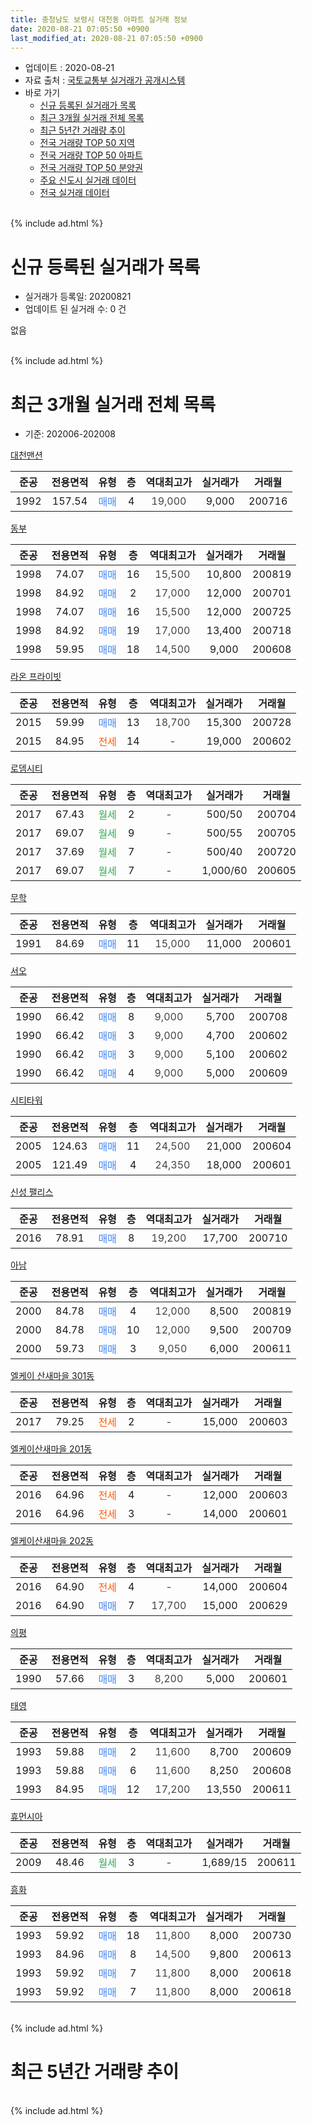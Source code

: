 ```yaml
---
title: 충청남도 보령시 대천동 아파트 실거래 정보
date: 2020-08-21 07:05:50 +0900
last_modified_at: 2020-08-21 07:05:50 +0900
---
```


* 업데이트 : 2020-08-21
* 자료 출처 : [국토교통부 실거래가 공개시스템](http://rt.molit.go.kr)
* 바로 가기
    * [신규 등록된 실거래가 목록](#신규-등록된-실거래가-목록)
    * [최근 3개월 실거래 전체 목록](#최근-3개월-실거래-전체-목록)
    * [최근 5년간 거래량 추이](#최근-5년간-거래량-추이)
    * [전국 거래량 TOP 50 지역](https://inasie.github.io/apt-trade-info/최근-3개월-전국에서-가장-거래가-많이-발생한-지역)
    * [전국 거래량 TOP 50 아파트](https://inasie.github.io/apt-trade-info/최근-3개월-전국에서-가장-거래가-많이-발생한-아파트)
    * [전국 거래량 TOP 50 분양권](https://inasie.github.io/apt-trade-info/최근-3개월-전국에서-가장-거래가-많이-발생한-분양권)
    * [주요 신도시 실거래 데이터](https://inasie.github.io/apt-trade-info/주요-신도시)
    * [전국 실거래 데이터](https://inasie.github.io/apt-trade-info/전국)
<br>
{% include ad.html %}
<br>

# 신규 등록된 실거래가 목록
* 실거래가 등록일: 20200821
* 업데이트 된 실거래 수: 0 건

없음

<br>
{% include ad.html %}
<br>

# 최근 3개월 실거래 전체 목록
* 기준: 202006-202008


[대천맨션](https://search.naver.com/search.naver?query=%EC%B6%A9%EC%B2%AD%EB%82%A8%EB%8F%84+%EB%B3%B4%EB%A0%B9%EC%8B%9C+%EB%8C%80%EC%B2%9C%EB%8F%99+%EB%8C%80%EC%B2%9C%EB%A7%A8%EC%85%98)

|준공|전용면적|유형|층|역대최고가|실거래가|거래월|
|:---:|:---:|:---:|:---:|:---:|:---:|:---:|
|1992|157.54|<span style="color:#4285f3">매매</span>|4|<span style="color:#444444">19,000</span>|9,000|200716|

[동부](https://search.naver.com/search.naver?query=%EC%B6%A9%EC%B2%AD%EB%82%A8%EB%8F%84+%EB%B3%B4%EB%A0%B9%EC%8B%9C+%EB%8C%80%EC%B2%9C%EB%8F%99+%EB%8F%99%EB%B6%80)

|준공|전용면적|유형|층|역대최고가|실거래가|거래월|
|:---:|:---:|:---:|:---:|:---:|:---:|:---:|
|1998|74.07|<span style="color:#4285f3">매매</span>|16|<span style="color:#444444">15,500</span>|10,800|200819|
|1998|84.92|<span style="color:#4285f3">매매</span>|2|<span style="color:#444444">17,000</span>|12,000|200701|
|1998|74.07|<span style="color:#4285f3">매매</span>|16|<span style="color:#444444">15,500</span>|12,000|200725|
|1998|84.92|<span style="color:#4285f3">매매</span>|19|<span style="color:#444444">17,000</span>|13,400|200718|
|1998|59.95|<span style="color:#4285f3">매매</span>|18|<span style="color:#444444">14,500</span>|9,000|200608|

[라온 프라이빗](https://search.naver.com/search.naver?query=%EC%B6%A9%EC%B2%AD%EB%82%A8%EB%8F%84+%EB%B3%B4%EB%A0%B9%EC%8B%9C+%EB%8C%80%EC%B2%9C%EB%8F%99+%EB%9D%BC%EC%98%A8+%ED%94%84%EB%9D%BC%EC%9D%B4%EB%B9%97)

|준공|전용면적|유형|층|역대최고가|실거래가|거래월|
|:---:|:---:|:---:|:---:|:---:|:---:|:---:|
|2015|59.99|<span style="color:#4285f3">매매</span>|13|<span style="color:#444444">18,700</span>|15,300|200728|
|2015|84.95|<span style="color:#ff5a00">전세</span>|14|<span style="color:#444444">-</span>|19,000|200602|

[로뎀시티](https://search.naver.com/search.naver?query=%EC%B6%A9%EC%B2%AD%EB%82%A8%EB%8F%84+%EB%B3%B4%EB%A0%B9%EC%8B%9C+%EB%8C%80%EC%B2%9C%EB%8F%99+%EB%A1%9C%EB%8E%80%EC%8B%9C%ED%8B%B0)

|준공|전용면적|유형|층|역대최고가|실거래가|거래월|
|:---:|:---:|:---:|:---:|:---:|:---:|:---:|
|2017|67.43|<span style="color:#34a853">월세</span>|2|<span style="color:#444444">-</span>|500/50|200704|
|2017|69.07|<span style="color:#34a853">월세</span>|9|<span style="color:#444444">-</span>|500/55|200705|
|2017|37.69|<span style="color:#34a853">월세</span>|7|<span style="color:#444444">-</span>|500/40|200720|
|2017|69.07|<span style="color:#34a853">월세</span>|7|<span style="color:#444444">-</span>|1,000/60|200605|

[무학](https://search.naver.com/search.naver?query=%EC%B6%A9%EC%B2%AD%EB%82%A8%EB%8F%84+%EB%B3%B4%EB%A0%B9%EC%8B%9C+%EB%8C%80%EC%B2%9C%EB%8F%99+%EB%AC%B4%ED%95%99)

|준공|전용면적|유형|층|역대최고가|실거래가|거래월|
|:---:|:---:|:---:|:---:|:---:|:---:|:---:|
|1991|84.69|<span style="color:#4285f3">매매</span>|11|<span style="color:#444444">15,000</span>|11,000|200601|

[서오](https://search.naver.com/search.naver?query=%EC%B6%A9%EC%B2%AD%EB%82%A8%EB%8F%84+%EB%B3%B4%EB%A0%B9%EC%8B%9C+%EB%8C%80%EC%B2%9C%EB%8F%99+%EC%84%9C%EC%98%A4)

|준공|전용면적|유형|층|역대최고가|실거래가|거래월|
|:---:|:---:|:---:|:---:|:---:|:---:|:---:|
|1990|66.42|<span style="color:#4285f3">매매</span>|8|<span style="color:#444444">9,000</span>|5,700|200708|
|1990|66.42|<span style="color:#4285f3">매매</span>|3|<span style="color:#444444">9,000</span>|4,700|200602|
|1990|66.42|<span style="color:#4285f3">매매</span>|3|<span style="color:#444444">9,000</span>|5,100|200602|
|1990|66.42|<span style="color:#4285f3">매매</span>|4|<span style="color:#444444">9,000</span>|5,000|200609|

[시티타워](https://search.naver.com/search.naver?query=%EC%B6%A9%EC%B2%AD%EB%82%A8%EB%8F%84+%EB%B3%B4%EB%A0%B9%EC%8B%9C+%EB%8C%80%EC%B2%9C%EB%8F%99+%EC%8B%9C%ED%8B%B0%ED%83%80%EC%9B%8C)

|준공|전용면적|유형|층|역대최고가|실거래가|거래월|
|:---:|:---:|:---:|:---:|:---:|:---:|:---:|
|2005|124.63|<span style="color:#4285f3">매매</span>|11|<span style="color:#444444">24,500</span>|21,000|200604|
|2005|121.49|<span style="color:#4285f3">매매</span>|4|<span style="color:#444444">24,350</span>|18,000|200601|

[신성 팰리스](https://search.naver.com/search.naver?query=%EC%B6%A9%EC%B2%AD%EB%82%A8%EB%8F%84+%EB%B3%B4%EB%A0%B9%EC%8B%9C+%EB%8C%80%EC%B2%9C%EB%8F%99+%EC%8B%A0%EC%84%B1+%ED%8C%B0%EB%A6%AC%EC%8A%A4)

|준공|전용면적|유형|층|역대최고가|실거래가|거래월|
|:---:|:---:|:---:|:---:|:---:|:---:|:---:|
|2016|78.91|<span style="color:#4285f3">매매</span>|8|<span style="color:#444444">19,200</span>|17,700|200710|

[아남](https://search.naver.com/search.naver?query=%EC%B6%A9%EC%B2%AD%EB%82%A8%EB%8F%84+%EB%B3%B4%EB%A0%B9%EC%8B%9C+%EB%8C%80%EC%B2%9C%EB%8F%99+%EC%95%84%EB%82%A8)

|준공|전용면적|유형|층|역대최고가|실거래가|거래월|
|:---:|:---:|:---:|:---:|:---:|:---:|:---:|
|2000|84.78|<span style="color:#4285f3">매매</span>|4|<span style="color:#444444">12,000</span>|8,500|200819|
|2000|84.78|<span style="color:#4285f3">매매</span>|10|<span style="color:#444444">12,000</span>|9,500|200709|
|2000|59.73|<span style="color:#4285f3">매매</span>|3|<span style="color:#444444">9,050</span>|6,000|200611|

[엘케이 산새마을 301동](https://search.naver.com/search.naver?query=%EC%B6%A9%EC%B2%AD%EB%82%A8%EB%8F%84+%EB%B3%B4%EB%A0%B9%EC%8B%9C+%EB%8C%80%EC%B2%9C%EB%8F%99+%EC%97%98%EC%BC%80%EC%9D%B4+%EC%82%B0%EC%83%88%EB%A7%88%EC%9D%84+301%EB%8F%99)

|준공|전용면적|유형|층|역대최고가|실거래가|거래월|
|:---:|:---:|:---:|:---:|:---:|:---:|:---:|
|2017|79.25|<span style="color:#ff5a00">전세</span>|2|<span style="color:#444444">-</span>|15,000|200603|

[엘케이산새마을 201동](https://search.naver.com/search.naver?query=%EC%B6%A9%EC%B2%AD%EB%82%A8%EB%8F%84+%EB%B3%B4%EB%A0%B9%EC%8B%9C+%EB%8C%80%EC%B2%9C%EB%8F%99+%EC%97%98%EC%BC%80%EC%9D%B4%EC%82%B0%EC%83%88%EB%A7%88%EC%9D%84+201%EB%8F%99)

|준공|전용면적|유형|층|역대최고가|실거래가|거래월|
|:---:|:---:|:---:|:---:|:---:|:---:|:---:|
|2016|64.96|<span style="color:#ff5a00">전세</span>|4|<span style="color:#444444">-</span>|12,000|200603|
|2016|64.96|<span style="color:#ff5a00">전세</span>|3|<span style="color:#444444">-</span>|14,000|200601|

[엘케이산새마을 202동](https://search.naver.com/search.naver?query=%EC%B6%A9%EC%B2%AD%EB%82%A8%EB%8F%84+%EB%B3%B4%EB%A0%B9%EC%8B%9C+%EB%8C%80%EC%B2%9C%EB%8F%99+%EC%97%98%EC%BC%80%EC%9D%B4%EC%82%B0%EC%83%88%EB%A7%88%EC%9D%84+202%EB%8F%99)

|준공|전용면적|유형|층|역대최고가|실거래가|거래월|
|:---:|:---:|:---:|:---:|:---:|:---:|:---:|
|2016|64.90|<span style="color:#ff5a00">전세</span>|4|<span style="color:#444444">-</span>|14,000|200604|
|2016|64.90|<span style="color:#4285f3">매매</span>|7|<span style="color:#444444">17,700</span>|15,000|200629|

[의평](https://search.naver.com/search.naver?query=%EC%B6%A9%EC%B2%AD%EB%82%A8%EB%8F%84+%EB%B3%B4%EB%A0%B9%EC%8B%9C+%EB%8C%80%EC%B2%9C%EB%8F%99+%EC%9D%98%ED%8F%89)

|준공|전용면적|유형|층|역대최고가|실거래가|거래월|
|:---:|:---:|:---:|:---:|:---:|:---:|:---:|
|1990|57.66|<span style="color:#4285f3">매매</span>|3|<span style="color:#444444">8,200</span>|5,000|200601|

[태영](https://search.naver.com/search.naver?query=%EC%B6%A9%EC%B2%AD%EB%82%A8%EB%8F%84+%EB%B3%B4%EB%A0%B9%EC%8B%9C+%EB%8C%80%EC%B2%9C%EB%8F%99+%ED%83%9C%EC%98%81)

|준공|전용면적|유형|층|역대최고가|실거래가|거래월|
|:---:|:---:|:---:|:---:|:---:|:---:|:---:|
|1993|59.88|<span style="color:#4285f3">매매</span>|2|<span style="color:#444444">11,600</span>|8,700|200609|
|1993|59.88|<span style="color:#4285f3">매매</span>|6|<span style="color:#444444">11,600</span>|8,250|200608|
|1993|84.95|<span style="color:#4285f3">매매</span>|12|<span style="color:#444444">17,200</span>|13,550|200611|

[휴먼시아](https://search.naver.com/search.naver?query=%EC%B6%A9%EC%B2%AD%EB%82%A8%EB%8F%84+%EB%B3%B4%EB%A0%B9%EC%8B%9C+%EB%8C%80%EC%B2%9C%EB%8F%99+%ED%9C%B4%EB%A8%BC%EC%8B%9C%EC%95%84)

|준공|전용면적|유형|층|역대최고가|실거래가|거래월|
|:---:|:---:|:---:|:---:|:---:|:---:|:---:|
|2009|48.46|<span style="color:#34a853">월세</span>|3|<span style="color:#444444">-</span>|1,689/15|200611|

[흥화](https://search.naver.com/search.naver?query=%EC%B6%A9%EC%B2%AD%EB%82%A8%EB%8F%84+%EB%B3%B4%EB%A0%B9%EC%8B%9C+%EB%8C%80%EC%B2%9C%EB%8F%99+%ED%9D%A5%ED%99%94)

|준공|전용면적|유형|층|역대최고가|실거래가|거래월|
|:---:|:---:|:---:|:---:|:---:|:---:|:---:|
|1993|59.92|<span style="color:#4285f3">매매</span>|18|<span style="color:#444444">11,800</span>|8,000|200730|
|1993|84.96|<span style="color:#4285f3">매매</span>|8|<span style="color:#444444">14,500</span>|9,800|200613|
|1993|59.92|<span style="color:#4285f3">매매</span>|7|<span style="color:#444444">11,800</span>|8,000|200618|
|1993|59.92|<span style="color:#4285f3">매매</span>|7|<span style="color:#444444">11,800</span>|8,000|200618|


<br>
{% include ad.html %}
<br>

# 최근 5년간 거래량 추이


<div style="width:100%;">
    <canvas id="deal_progress" height="200"></canvas>
</div>

<script>
new Chart(document.getElementById("deal_progress"), {
    type: 'line',
    data: {
        labels: ['201508','201509','201510','201511','201512','201601','201602','201603','201604','201605','201606','201607','201608','201609','201610','201611','201612','201701','201702','201703','201704','201705','201706','201707','201708','201709','201710','201711','201712','201801','201802','201803','201804','201805','201806','201807','201808','201809','201810','201811','201812','201901','201902','201903','201904','201905','201906','201907','201908','201909','201910','201911','201912','202001','202002','202003','202004','202005','202006','202007','202008'],
        datasets: [{
            label: '매매',
            pointRadius: 1,
            data: [5, 12, 6, 3, 2, 1, 8, 22, 13, 7, 6, 6, 8, 10, 8, 4, 7, 3, 3, 5, 10, 12, 6, 10, 9, 11, 8, 10, 6, 4, 6, 9, 10, 9, 6, 8, 9, 7, 20, 7, 4, 4, 8, 12, 8, 12, 13, 7, 16, 9, 10, 13, 16, 11, 18, 10, 9, 8, 16, 9, 2],
            borderColor: "rgba(255, 201, 14, 1)",
            backgroundColor: "rgba(255, 201, 14, 0.5)",
            fill: false,
            lineTension: 0
        },{
            label: '전월세',
            pointRadius: 1,
            data: [3, 5, 3, 1, 1, 3, 3, 5, 1, 3, 4, 4, 3, 5, 2, 1, 1, 1, 6, 3, 1, 3, 8, 4, 2, 6, 3, 3, 2, 4, 6, 5, 3, 6, 5, 4, 2, 3, 5, 4, 2, 2, 3, 5, 1, 4, 0, 2, 5, 1, 6, 4, 2, 11, 3, 4, 6, 7, 7, 3, 0],
            borderColor: "rgba(0, 141, 185, 1)",
            backgroundColor: "rgba(0, 141, 185, 0.5)",
            fill: false,
            lineTension: 0
        }
        ]
    },
    options: {
        responsive: true,
        title: {
            display: false
        },
        tooltips: {
            mode: 'index',
            intersect: false
        },
        hover: {
            mode: 'nearest',
            intersect: true
        },
        scales: {
            xAxes: [{
                display: true,
                scaleLabel: {
                    display: true,
                    labelString: '년/월'
                }
            }],
            yAxes: [{
                display: true,
                ticks: {
                    suggestedMin: 0,
                },
                scaleLabel: {
                    display: true,
                    labelString: '실거래 수'
                }
            }]
        }
    }
});

</script>


<br>
{% include ad.html %}
<br>

